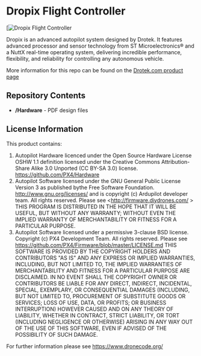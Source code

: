 Dropix Flight Controller
==================================================
[![Dropix Flight Controller](http://www.drotek.com/ftp/photo/github%20dropix%20drotek.jpg)

Dropix is an advanced autopilot system designed by Drotek. It features advanced processor and sensor technology from ST Microelectronics® and a NuttX real-time operating system, delivering incredible performance, flexibility, and reliability for controlling any autonomous vehicle.

More information for this repo can be found on the [Drotek.com product page](http://www.drotek.com/shop/en/home/494-dropix-flight-controller.html)



Repository Contents
-------------------
* **/Hardware** - PDF design files

License Information
-------------------

This product contains:

1. Autopilot Hardware licenced under the Open Source Hardware License OSHW 1.1 definition licensed under the Creative Commons Attribution-Share Alike 3.0 Unported (CC BY-SA 3.0) license.  <https://github.com/PX4/Hardware>
2. Autopilot Software licensed under the GNU General Public License Version 3 as published bythe Free Software Foundation. <http://www.gnu.org/licenses/> and is copyright (c) Ardupilot developer team. All rights reserved.  Please see <http://firmware.diydrones.com/ >
THIS PROGRAM IS DISTRIBUTED IN THE HOPE THAT IT WILL BE USEFUL, BUT WITHOUT ANY WARRANTY; WITHOUT EVEN THE IMPLIED WARRANTY OF MERCHANTABILITY OR FITNESS FOR A PARTICULAR PURPOSE.
3. Autopilot Software licensed under a permissive 3-clause BSD license. Copyright (c) PX4 Development Team. All rights reserved. Please see <https://github.com/PX4/Firmware/blob/master/LICENSE.md>
THIS SOFTWARE IS PROVIDED BY THE COPYRIGHT HOLDERS AND CONTRIBUTORS "AS IS" AND ANY EXPRESS OR IMPLIED WARRANTIES, INCLUDING, BUT NOT LIMITED TO, THE IMPLIED WARRANTIES OF MERCHANTABILITY AND FITNESS FOR A PARTICULAR PURPOSE ARE DISCLAIMED. IN NO EVENT SHALL THE COPYRIGHT OWNER OR CONTRIBUTORS BE LIABLE FOR ANY DIRECT, INDIRECT, INCIDENTAL, SPECIAL, EXEMPLARY, OR CONSEQUENTIAL DAMAGES (INCLUDING, BUT NOT LIMITED TO, PROCUREMENT OF SUBSTITUTE GOODS OR SERVICES; LOSS OF USE, DATA, OR PROFITS; OR BUSINESS INTERRUPTION) HOWEVER CAUSED AND ON ANY THEORY OF LIABILITY, WHETHER IN CONTRACT, STRICT LIABILITY, OR TORT (INCLUDING NEGLIGENCE OR OTHERWISE) ARISING IN ANY WAY OUT OF THE USE OF THIS SOFTWARE, EVEN IF ADVISED OF THE POSSIBILITY OF SUCH DAMAGE.

For further information please see <https://www.dronecode.org/>


